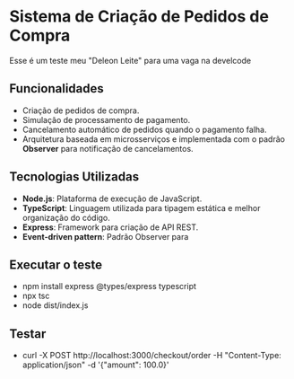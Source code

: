 # Sistema de Criação de Pedidos de Compra

Esse é um teste meu "Deleon Leite" para uma vaga na develcode

## Funcionalidades

- Criação de pedidos de compra.
- Simulação de processamento de pagamento.
- Cancelamento automático de pedidos quando o pagamento falha.
- Arquitetura baseada em microsserviços e implementada com o padrão **Observer** para notificação de cancelamentos.

## Tecnologias Utilizadas

- **Node.js**: Plataforma de execução de JavaScript.
- **TypeScript**: Linguagem utilizada para tipagem estática e melhor organização do código.
- **Express**: Framework para criação de API REST.
- **Event-driven pattern**: Padrão Observer para

## Executar o teste
- npm install express @types/express typescript
- npx tsc
- node dist/index.js

## Testar
- curl -X POST http://localhost:3000/checkout/order -H "Content-Type: application/json" -d '{"amount": 100.0}'
